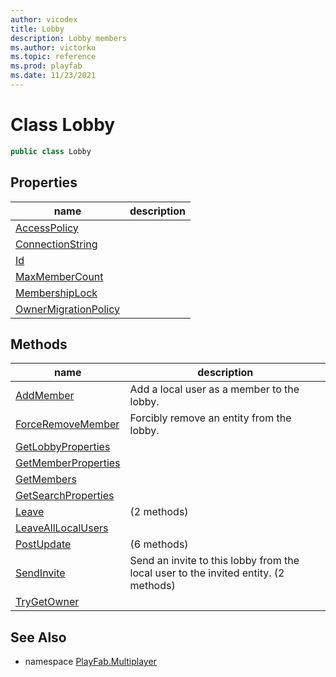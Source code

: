 ```yaml
---
author: vicodex
title: Lobby
description: Lobby members
ms.author: victorku
ms.topic: reference
ms.prod: playfab
ms.date: 11/23/2021
---
```


# Class Lobby

```csharp
public class Lobby
```

## Properties

| name | description |
| --- | --- |
| [AccessPolicy](Lobby/AccessPolicy.md) |  |
| [ConnectionString](Lobby/ConnectionString.md) |  |
| [Id](Lobby/Id.md) |  |
| [MaxMemberCount](Lobby/MaxMemberCount.md) |  |
| [MembershipLock](Lobby/MembershipLock.md) |  |
| [OwnerMigrationPolicy](Lobby/OwnerMigrationPolicy.md) |  |

## Methods

| name | description |
| --- | --- |
| [AddMember](Lobby/AddMember.md) | Add a local user as a member to the lobby. |
| [ForceRemoveMember](Lobby/ForceRemoveMember.md) | Forcibly remove an entity from the lobby. |
| [GetLobbyProperties](Lobby/GetLobbyProperties.md) |  |
| [GetMemberProperties](Lobby/GetMemberProperties.md) |  |
| [GetMembers](Lobby/GetMembers.md) |  |
| [GetSearchProperties](Lobby/GetSearchProperties.md) |  |
| [Leave](Lobby/Leave.md) |  (2 methods) |
| [LeaveAllLocalUsers](Lobby/LeaveAllLocalUsers.md) |  |
| [PostUpdate](Lobby/PostUpdate.md) |  (6 methods) |
| [SendInvite](Lobby/SendInvite.md) | Send an invite to this lobby from the local user to the invited entity. (2 methods) |
| [TryGetOwner](Lobby/TryGetOwner.md) |  |

## See Also

* namespace [PlayFab.Multiplayer](../PlayFabMultiplayerSDK.md)
